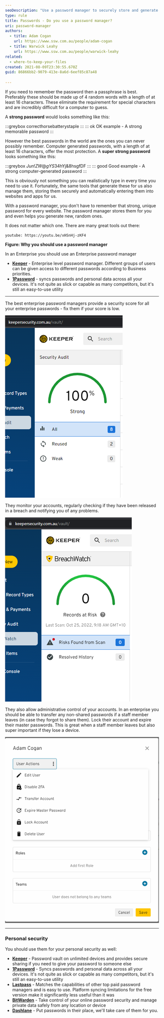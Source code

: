 ```yaml
---
seoDescription: "Use a password manager to securely store and generate strong, unique passwords, ensuring your online accounts are protected from breaches and cyber threats."
type: rule
title: Passwords - Do you use a password manager?
uri: password-manager
authors:
  - title: Adam Cogan
    url: https://www.ssw.com.au/people/adam-cogan
  - title: Warwick Leahy
    url: https://www.ssw.com.au/people/warwick-leahy
related:
  - where-to-keep-your-files
created: 2021-08-09T23:30:55.670Z
guid: 86866bb2-9079-413e-8a6d-6eef85c87a48

---
```


If you need to remember the password then a passphrase is best. Preferably these should be made up of 4 random words with a length of at least 16 characters. These eliminate the requirement for special characters and are incredibly difficult for a computer to guess.

A **strong password** would looks something like this:

:::greybox
correcthorsebatterystaple
:::
::: ok
OK example - A strong memorable password
:::

However the best passwords in the world are the ones you can never possibly remember. Computer generated passwords, with a length of at least 16 characters, offer the most protection. A **super strong password** looks something like this:

:::greybox
$Jun!ZW@gYS%bmy0($34hYj&8hsgfDF
:::
::: good
Good example - A strong computer-generated password
:::

This is obviously not something you can realistically type in every time you need to use it. Fortunately, the same tools that generate these for us also manage them, storing them securely and automatically entering them into websites and apps for us.

With a password manager, you don't have to remember that strong, unique password for every website. The password manager stores them for you and even helps you generate new, random ones. 

<!--endintro-->

It does not matter which one. There are many great tools out there:

`youtube: https://youtu.be/xHSnHj-zKF4`

**Figure: Why you should use a password manager**

In an Enterprise you should use an Enterprise password manager

* **[Keeper](https://www.keepersecurity.com/enterprise.html)** - Enterprise level password manager.  Different groups of users can be given access to different passwords according to Business priorities.
* **[1Password](https://1password.com/enterprise-password-manager/)** - syncs passwords and personal data across all your devices. It's not quite as slick or capable as many competitors, but it's still an easy-to-use utility

- - -

The best enterprise password managers provide a security score for all your enterprise passwords - fix them if your score is low.

![Figure: In Keeper you can see at a glance if insecure passwords are being used](screenshot_20221025_093417.png)

They monitor your accounts, regularly checking if they have been released in a breach and notifying you of any problems.

![Figure: Keeper quickly shows you if any of your passwords have been released in a breach](keeper2.png)

They also allow administrative control of your accounts.  In an enterprise you should be able to transfer any non-shared passwords if a staff member leaves (in case they forgot to share them).  Lock their account and expire their master passwords.  This is great when a staff member leaves but also super important if they lose a device.

![Figure: In Keeper you can lock an account expire a master password or even transfer their passwords](keeper3.png)

- - -

### Personal security

You should use them for your personal security as well:

* **[Keeper](https://www.keepersecurity.com/personal.html)** - Password vault on unlimited devices and provides secure sharing if you need to give your password to someone else
* **[1Password](https://1password.com)** - Syncs passwords and personal data across all your devices. It's not quite as slick or capable as many competitors, but it's still an easy-to-use utility
* **[Lastpass](https://www.lastpass.com/)** - Matches the capabilities of other top paid password managers and is easy to use. Platform syncing limitations for the free version make it significantly less useful than it was
* **[BitWarden](https://bitwarden.com/products/)** - Take control of your online password security and manage private data safely from any location or device
* **[Dashlane](https://www.dashlane.com/lp/search)** - Put passwords in their place, we'll take care of them for you.
